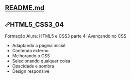 <div class="d-flex Box-header border-bottom-0  flex-items-center flex-justify-between color-bg-default rounded-top-2">
          <div class="d-flex flex-items-center">
            <h2 class="Box-title">
              <a href="#readme" data-view-component="true" class="Link--primary" _msttexthash="99970" _msthash="355">README.md</a>
            </h2>
          </div>
        </div>
        <div data-target="readme-toc.content" class="Box-body px-5 pb-5">
            <article class="markdown-body entry-content container-lg" itemprop="text"><h1 tabindex="-1" dir="auto"><a id="user-content-html_css_04" class="anchor" aria-hidden="true" href="#html_css_04"><svg class="octicon octicon-link" viewBox="0 0 16 16" version="1.1" width="16" height="16" aria-hidden="true"><path d="m7.775 3.275 1.25-1.25a3.5 3.5 0 1 1 4.95 4.95l-2.5 2.5a3.5 3.5 0 0 1-4.95 0 .751.751 0 0 1 .018-1.042.751.751 0 0 1 1.042-.018 1.998 1.998 0 0 0 2.83 0l2.5-2.5a2.002 2.002 0 0 0-2.83-2.83l-1.25 1.25a.751.751 0 0 1-1.042-.018.751.751 0 0 1-.018-1.042Zm-4.69 9.64a1.998 1.998 0 0 0 2.83 0l1.25-1.25a.751.751 0 0 1 1.042.018.751.751 0 0 1 .018 1.042l-1.25 1.25a3.5 3.5 0 1 1-4.95-4.95l2.5-2.5a3.5 3.5 0 0 1 4.95 0 .751.751 0 0 1-.018 1.042.751.751 0 0 1-1.042.018 1.998 1.998 0 0 0-2.83 0l-2.5 2.5a1.998 1.998 0 0 0 0 2.83Z"></path></svg></a><font _mstmutation="1" _msttexthash="157716" _msthash="356">HTML5_CSS3_04</font></h1>
<p dir="auto" _msttexthash="1525056" _msthash="357">Formação Alura: HTML5 e CSS3 parte 4: Avançando no CSS</p>
<ul dir="auto">
          <li _msttexthash="3192098" _msthash="358">Adaptando a página inicial</li>
          <li _msttexthash="1330108" _msthash="359">Conteúdo externo</li>
          <li _msttexthash="720564" _msthash="360">Melhorando o CSS</li>
          <li _msttexthash="1029197" _msthash="361">Selecionando qualquer coisa</li>
          <li _msttexthash="1365130" _msthash="362">Opacidade e sombra</li>
          <li _msttexthash="1365130" _msthash="363">Design responsive</li>
</ul>
</article>
          </div>
